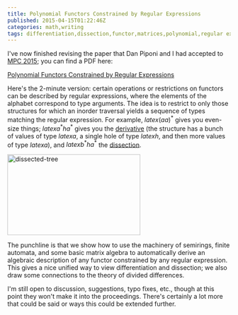 ```yaml
---
title: Polynomial Functors Constrained by Regular Expressions
published: 2015-04-15T01:22:46Z
categories: math,writing
tags: differentiation,dissection,functor,matrices,polynomial,regular expression,semirings
---
```


I've now finished revising the paper that Dan Piponi and I had accepted to <a href="http://www.cs.ox.ac.uk/conferences/MPC2015/">MPC 2015</a>; you can find a PDF here:

<a href="http://www.cs.williams.edu/~byorgey/pub/type-matrices.pdf">Polynomial Functors Constrained by Regular Expressions</a>

Here's the 2-minute version: certain operations or restrictions on functors can be described by regular expressions, where the elements of the alphabet correspond to type arguments.  The idea is to restrict to only those structures for which an inorder traversal yields a sequence of types matching the regular expression. For example, $latex (aa)^*$ gives you even-size things; $latex a^*ha^*$ gives you the <a href="http://strictlypositive.org/diff.pdf">derivative</a> (the structure has a bunch of values of type $latex a$, a single hole of type $latex h$, and then more values of type $latex a$), and $latex b^*ha^*$ the <a href="http://strictlypositive.org/CJ.pdf">dissection</a>.

<a href="https://byorgey.files.wordpress.com/2015/04/dissected-tree.png"><img src="https://byorgey.files.wordpress.com/2015/04/dissected-tree.png?w=300" alt="dissected-tree" width="300" height="183" class="aligncenter size-medium wp-image-1431" /></a>

The punchline is that we show how to use the machinery of semirings, finite automata, and some basic matrix algebra to automatically derive an algebraic description of any functor constrained by any regular expression.  This gives a nice unified way to view differentiation and dissection; we also draw some connections to the theory of divided differences.

I'm still open to discussion, suggestions, typo fixes, etc., though at this point they won't make it into the proceedings.  There's certainly a lot more that could be said or ways this could be extended further.

